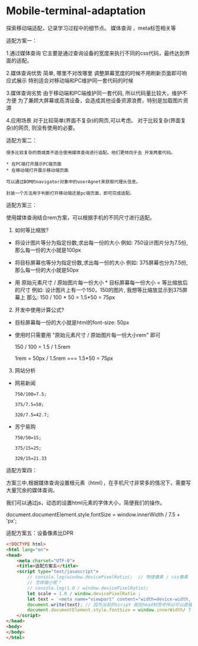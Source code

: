 # Mobile-terminal-adaptation
探索移动端适配，记录学习过程中的细节点。 媒体查询 ，meta标签相关等

适配方案一：

 1.通过媒体查询
     它主要是通过查询设备的宽度来执行不同的css代码，最终达到界面的适配。

 2.媒体查询优势
     简单, 哪里不对改哪里
     调整屏幕宽度的时候不用刷新页面即可响应式展示
     特别适合对移动端和PC维护同一套代码的时候

 3.媒体查询劣势
     由于移动端和PC端维护同一套代码, 所以代码量比较大，维护不方便
     为了兼顾大屏幕或高清设备，会造成其他设备资源浪费，特别是加载图片资源

 4.应用场景
     对于比较简单(界面不复杂)的网页,可以考虑。
     对于比较复杂(界面复杂)的网页, 则没有使用的必要。

适配方案二：

    很多比较复杂的商城类不适合使用媒体查询进行适配。他们更倾向于去 开发两套代码。

    * 在PC端打开展示PC端页面
    * 在移动端打开展示移动端页面

    可以通过BOM的navigator对象中的userAgnet来获取代理头信息。

    封装一个方法用于判断打开移动端还是pc端页面，即可完成适配。

适配方案三：

  使用媒体查询结合rem方案，可以根据手机的不同尺寸进行适配。

1. 如何等比缩放?
  * 将设计图片等分为指定份数,求出每一份的大小
      例如: 750设计图片分为7.5份, 那么每一份的大小就是100px
  * 将目标屏幕也等分为指定份数,求出每一份的大小
     例如: 375屏幕也分为7.5份, 那么每一份的大小就是50px

  * 用 原始元素尺寸 / 原始图片每一份大小 * 目标屏幕每一份大小 = 等比缩放后的尺寸
     例如: 设计图片上有一个150，150的图片, 我想等比缩放显示到375屏幕上
     那么: 150 / 100 * 50 = 1.5*50 = 75px

2. 开发中使用计算公式?

  * 目标屏幕每一份的大小就是html的font-size: 50px
  * 使用时只需要用 "原始元素尺寸 / 原始图片每一份大小rem" 即可

      150 / 100 = 1.5 / 1.5rem

      1rem = 50px  / 1.5rem === 1.5*50 = 75px

3. 网站分析

  * 网易新闻
      ```
      750/100=7.5;

      375/7.5=50;

      320/7.5=42.7;
      ```
  * 苏宁易购
      ```
      750/50=15;

      375/15=25;

      320/15=21.33
      ```
适配方案四：

方案三中,根据媒体查询设置根元素（html），在手机尺寸非常多的情况下，需要写大量冗余的媒体查询。

我们可以通过js，动态的设置html元素的字体大小，简便我们的操作。


document.documentElement.style.fontSize = window.innerWidth / 7.5 + 'px';

适配方案五：设备像素比DPR

```html
<!DOCTYPE html>
<html lang="en">
<head>
    <meta charset="UTF-8">
    <title>适配方案五</title>
    <script type="text/javascript">
        // console.log(window.devicePixelRatio);  // 物理像素 / css像素
        // 怎样缩小呢？
        // console.log(1.0 / window.devicePixelRatio);
        let scale = 1.0 / window.devicePixelRatio ;
        let text = `<meta name="viewport" content="width=device-width, initial-scale=${scale}, maximum-scale=${scale} minimum-scale=${scale} user-scalable=${scale}">`
        document.write(text); // 因为当前的script 就在head标签中所以可以直接用document.write
        document.documentElement.style.fontSize = window.innerWidth/ 7.5 + 'px';
    </script>
</head>
<body>
</body>
</html>
```